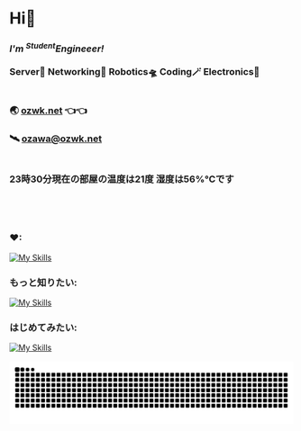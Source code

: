 # Hi🙌
### ***I'm <sup>Student</sup>Engineeer!***<br><br>  Server🌃 Networking🌌 Robotics🛸 Coding🪄 Electronics🎇<br><br>
### 🌏 [**ozwk.net**](https://ozwk.net) 👈👈<br>
### 🛰️ [**ozawa@ozwk.net**](ozawa@ozwk.net)<br><br>
###                                                                                                                                                                                                                                                                                                                                                                                                                                                                                                                                                                                                                                                                                                                                                                                                                                                                                                                                                                                                                                                                                                                                                                                                                                                                                                                                                                                                                                                                                                                                                                                                                                                                                                                                                                                                                                                                                                                                                                                                                                                                                                                                                                                                                                                                                                                                                                                                                                                                                                                             <!--START-->23時30分現在の部屋の温度は21度 湿度は56%℃です<!--END-->                                                                                                                                                                                                                                                                                                                                                                                                                                                                                                                                                                                                                                                                                                                                                                                                                                                                                                                                                                                                                                                                                                                                                                                                                                                                                                                                                                                                                                                                                                                                                                                                                                                                                                                                                                                                                                                                                                                                                                                                                                                                                                                                                                                                                                                                                                                                                                                                                                                                                                                            <br><br><br><br>
### ❤:
[![My Skills](https://skillicons.dev/icons?i=cloudflare,workers,nodejs,ts,cpp,arduino,autocad)](https://skillicons.dev)<br>
### もっと知りたい:
[![My Skills](https://skillicons.dev/icons?i=aws,gcp,firebase,docker,rust,swift,react,bootstrap)](https://skillicons.dev)<br>
### はじめてみたい:
[![My Skills](https://skillicons.dev/icons?i=kubernetes,ros,matlab,wasm,deno,vue,vite,threejs,flutter)](https://skillicons.dev)<br><br>
![](https://raw.githubusercontent.com/ozawk/ozawk/output/github-contribution-grid-snake.svg)
